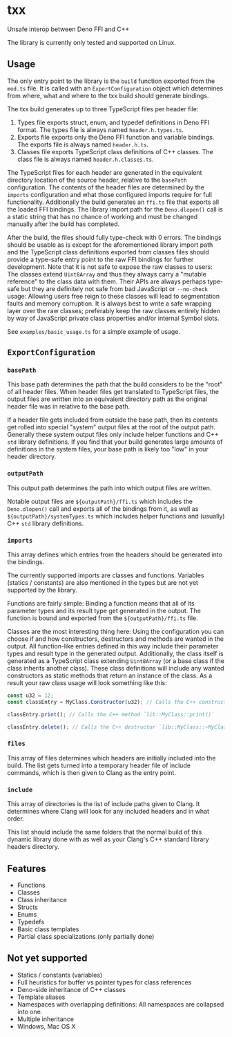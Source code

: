 # txx

Unsafe interop between Deno FFI and C++

The library is currently only tested and supported on Linux.

## Usage

The only entry point to the library is the `build` function exported from the
`mod.ts` file. It is called with an `ExportConfiguration` object which
determines from where, what and where to the txx build should generate bindings.

The txx build generates up to three TypeScript files per header file:

1. Types file exports struct, enum, and typedef definitions in Deno FFI format.
   The types file is always named `header.h.types.ts`.
2. Exports file exports only the Deno FFI function and variable bindings. The
   exports file is always named `header.h.ts`.
3. Classes file exports TypeScript class definitions of C++ classes. The class
   file is always named `header.h.classes.ts`.

The TypeScript files for each header are generated in the equivalent directory
location of the source header, relative to the `basePath` configuration. The
contents of the header files are determined by the `imports` configuration and
what those configured imports require for full functionality. Additionally the
build generates an `ffi.ts` file that exports all the loaded FFI bindings. The
library import path for the `Deno.dlopen()` call is a static string that has no
chance of working and must be changed manually after the build has completed.

After the build, the files should fully type-check with 0 errors. The bindings
should be usable as is except for the aforementioned library import path and the
TypeScript class definitions exported from classes files should provide a
type-safe entry point to the raw FFI bindings for further development. Note that
it is not safe to expose the raw classes to users: The classes extend
`Uint8Array` and thus they always carry a "mutable reference" to the class data
with them. Their APIs are always perhaps type-safe but they are definitely not
safe from bad JavaScript or `--no-check` usage: Allowing users free reign to
these classes will lead to segmentation faults and memory corruption. It is
always best to write a safe wrapping layer over the raw classes; preferably keep
the raw classes entirely hidden by way of JavaScript private class properties
and/or internal Symbol slots.

See `examples/basic_usage.ts` for a simple example of usage.

## `ExportConfiguration`

### `basePath`

This base path determines the path that the build considers to be the "root" of
all header files. When header files get translated to TypeScript files, the
output files are written into an equivalent directory path as the original
header file was in relative to the base path.

If a header file gets included from outside the base path, then its contents get
rolled into special "system" output files at the root of the output path.
Generally these system output files only include helper functions and C++ `std`
library definitions. If you find that your build generates large amounts of
definitions in the system files, your base path is likely too "low" in your
header directory.

### `outputPath`

This output path determines the path into which output files are written.

Notable output files are `${outputPath}/ffi.ts` which includes the
`Deno.dlopen()` call and exports all of the bindings from it, as well as
`${outputPath}/systemTypes.ts` which includes helper functions and (usually) C++
`std` library definitions.

### `imports`

This array defines which entries from the headers should be generated into the
bindings.

The currently supported imports are classes and functions. Variables (statics /
constants) are also mentioned in the types but are not yet supported by the
library.

Functions are fairly simple: Binding a function means that all of its parameter
types and its result type get generated in the output. The function is bound and
exported from the `${outputPath}/ffi.ts` file.

Classes are the most interesting thing here: Using the configuration you can
choose if and how constructors, destructors and methods are wanted in the
output. All function-like entries defined in this way include their parameter
types and result type in the generated output. Additionally, the class itself is
generated as a TypeScript class extending `Uint8Array` (or a base class if the
class inherits another class). These class definitions will include any wanted
constructors as static methods that return an instance of the class. As a result
your raw class usage will look something like this:

```ts
const u32 = 12;
const classEntry = MyClass.Constructor(u32); // Calls the C++ constructor `lib::MyClass::Constructor(uint32_t)`

classEntry.print(); // Calls the C++ method `lib::MyClass::print()`

classEntry.delete(); // Calls the C++ destructor `lib::MyClass::~MyClass()`
```

### `files`

This array of files determines which headers are initially included into the
build. The list gets turned into a temporary header file of include commands,
which is then given to Clang as the entry point.

### `include`

This array of directories is the list of include paths given to Clang. It
determines where Clang will look for any included headers and in what order.

This list should include the same folders that the normal build of this dynamic
library done with as well as your Clang's C++ standard library headers
directory.

## Features

- Functions
- Classes
- Class inheritance
- Structs
- Enums
- Typedefs
- Basic class templates
- Partial class specializations (only partially done)

## Not yet supported

- Statics / constants (variables)
- Full heuristics for buffer vs pointer types for class references
- Deno-side inheritance of C++ classes
- Template aliases
- Namespaces with overlapping definitions: All namespaces are collapsed into
  one.
- Multiple inheritance
- Windows, Mac OS X
